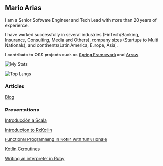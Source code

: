 ## Mario Arias

I am a Senior Software Engineer and Tech Lead with more than 20 years of experience.

I have worked successfully in several industries (FinTech/Banking, Insurance, Consulting, Media and Others), company sizes (Startups to Multi Nationals), and continents(Latin America, Europe, Asia).

I contribute to OSS projects such as [Spring Framework](https://github.com/spring-projects/spring-framework) and [Arrow](https://github.com/arrow-kt/arrow)

![My Stats](https://github-readme-stats.vercel.app/api?username=MarioAriasC&theme=vue-dark&show_icons=true&hide_border=true&count_private=true)

![Top Langs](https://github-readme-stats.vercel.app/api/top-langs/?username=MarioAriasC&theme=vue-dark&show_icons=true)

### Articles

[Blog](https://marioarias.hashnode.dev)

### Presentations

[Introducción a Scala](https://www.slideshare.net/dhaat/introduccin-a-scala)

[Introduction to RxKotlin](https://speakerdeck.com/marioariasc/introduction-to-rxkotlin)

[Functional Programming in Kotlin with funKTionale](https://www.youtube.com/watch?v=klakgWp1KWg)

[Kotlin Coroutines](https://speakerdeck.com/marioariasc/kotlin-coroutines)

[Writing an interpreter in Ruby](https://speakerdeck.com/marioariasc/write-an-interpreter-in-ruby)  



<!--
**MarioAriasC/MarioAriasC** is a ✨ _special_ ✨ repository because its `README.md` (this file) appears on your GitHub profile.

Here are some ideas to get you started:

- 🔭 I’m currently working on ...
- 🌱 I’m currently learning ...
- 👯 I’m looking to collaborate on ...
- 🤔 I’m looking for help with ...
- 💬 Ask me about ...
- 📫 How to reach me: ...
- 😄 Pronouns: ...
- ⚡ Fun fact: ...
-->
